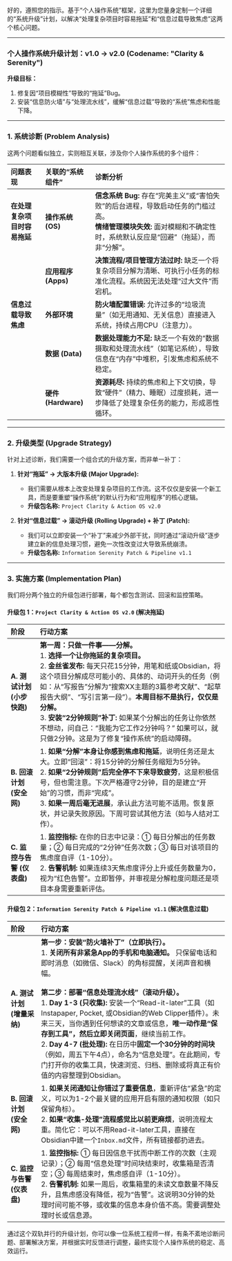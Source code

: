 好的，遵照您的指示。基于“个人操作系统”框架，这里为您量身定制一个详细的“系统升级”计划，以解决“处理复杂项目时容易拖延”和“信息过载导致焦虑”这两个核心问题。

---

### **个人操作系统升级计划：v1.0 -> v2.0 (Codename: "Clarity & Serenity")**

**升级目标：**
1.  修复因“项目模糊性”导致的“拖延”Bug。
2.  安装“信息防火墙”与“处理流水线”，缓解“信息过载”导致的“系统”焦虑和性能下降。

---

### **1. 系统诊断 (Problem Analysis)**

这两个问题看似独立，实则相互关联，涉及你个人操作系统的多个组件：

| 问题表现 | 关联的“系统组件” | 诊断分析 |
| :--- | :--- | :--- |
| **在处理复杂项目时容易拖延** | **操作系统 (OS)** | **信念系统 Bug:** 存在“完美主义”或“害怕失败”的后台进程，导致启动任务的门槛过高。<br>**情绪管理模块失效:** 面对模糊和不确定性时，系统默认反应是“回避”（拖延），而非“分解”。 |
| | **应用程序 (Apps)** | **决策流程/项目管理方法过时:** 缺乏一个将复杂项目分解为清晰、可执行小任务的标准化流程。系统因无法处理“过大文件”而宕机。 |
| **信息过载导致焦虑** | **外部环境** | **防火墙配置错误:** 允许过多的“垃圾流量”（如无用通知、无关信息）直接进入系统，持续占用CPU（注意力）。 |
| | **数据 (Data)** | **数据处理能力不足:** 缺乏一个有效的“数据摄取和处理流水线”（如笔记系统），导致信息在“内存”中堆积，引发焦虑和系统不稳定。 |
| | **硬件 (Hardware)** | **资源耗尽:** 持续的焦虑和上下文切换，导致“硬件”（精力、睡眠）过度损耗，进一步降低了处理复杂任务的能力，形成恶性循环。 |

---

### **2. 升级类型 (Upgrade Strategy)**

针对上述诊断，我们需要一个组合式的升级方案，而非单一补丁：

1.  **针对“拖延” -> 大版本升级 (Major Upgrade):**
    *   我们需要从根本上改变处理复杂项目的工作流。这不仅仅是安装一个新工具，而是要重塑“操作系统”的默认行为和“应用程序”的核心逻辑。
    *   **升级包名称:** `Project Clarity & Action OS v2.0`

2.  **针对“信息过载” -> 滚动升级 (Rolling Upgrade) + 补丁 (Patch):**
    *   我们可以立即安装一个“补丁”来减少外部干扰，同时通过“滚动升级”逐步建立新的信息处理习惯，避免一次性改变过大导致系统崩溃。
    *   **升级包名称:** `Information Serenity Patch & Pipeline v1.1`

---

### **3. 实施方案 (Implementation Plan)**

我们将分两个独立的升级包进行部署，每个都包含测试、回滚和监控策略。

#### **升级包 1：`Project Clarity & Action OS v2.0` (解决拖延)**

| 阶段 | 行动方案 |
| :--- | :--- |
| **A. 测试计划 (小步快跑)** | **第一周：只做一件事——分解。**<br>1. **选择一个让你拖延的复杂项目。**<br>2. **金丝雀发布:** 每天只花15分钟，用笔和纸或Obsidian，将这个项目分解成尽可能小的、具体的、动词开头的任务（例如：从“写报告”分解为“搜索XX主题的3篇参考文献”、“起草报告大纲”、“写引言第一段”）。**本周目标不是执行，仅仅是分解。**<br>3. **安装“2分钟规则”补丁:** 如果某个分解出的任务让你依然不想动，问自己：“我能为它工作2分钟吗？” 如果可以，就只做2分钟。这是为了修复“操作系统”的启动障碍。 |
| **B. 回滚计划 (安全网)** | 1. **如果“分解”本身让你感到焦虑和拖延**，说明任务还是太大。立即“回滚”：将15分钟的分解任务缩短为5分钟。<br>2. **如果“2分钟规则”后完全停不下来导致疲劳**，这是积极信号，但也需注意。下次严格遵守2分钟，目的是建立“开始”的习惯，而非“完成”。<br>3. **如果一周后毫无进展**，承认此方法可能不适用。恢复原状，并记录失败原因。下周可尝试其他方法（如与人结对工作）。 |
| **C. 监控与告警 (仪表盘)** | 1. **监控指标:** 在你的日志中记录：① 每日分解出的任务数量；② 每日完成的“2分钟”任务次数；③ 每日对该项目的焦虑度自评（1-10分）。<br>2. **告警机制:** 如果连续3天焦虑度评分上升或任务数量为0，视为“红色告警”。立即暂停，并审视是分解粒度问题还是项目本身需要重新评估。 |

#### **升级包 2：`Information Serenity Patch & Pipeline v1.1` (解决信息过载)**

| 阶段                 | 行动方案                                                                                                                                                                                                                                                                                                                                                                                                |
| :----------------- | :-------------------------------------------------------------------------------------------------------------------------------------------------------------------------------------------------------------------------------------------------------------------------------------------------------------------------------------------------------------------------------------------------- |
| **A. 测试计划 (增量采纳)** | **第一步：安装“防火墙补丁”（立即执行）。**<br>1. **关闭所有非紧急App的手机和电脑通知。** 只保留电话和即时消息（如微信、Slack）的角标提醒，关闭声音和横幅。<br><br>**第二步：部署“信息处理流水线”（滚动升级）。**<br>1. **Day 1-3 (只收集):** 安装一个“Read-it-later”工具（如Instapaper, Pocket, 或Obsidian的Web Clipper插件）。未来三天，当你遇到任何想读的文章或信息，**唯一动作是“保存到工具”，然后立即关闭页面**，继续当前工作。<br>2. **Day 4-7 (批处理):** 在日历中**固定一个30分钟的时间块**（例如，周五下午4点），命名为“信息处理”。在此期间，专门打开你的收集工具，快速浏览、归档、删除或将真正有价值的内容整理到Obsidian。 |
| **B. 回滚计划 (安全网)**  | 1. **如果关闭通知让你错过了重要信息**，重新评估“紧急”的定义，可以为1-2个最关键的应用开启有限的通知权限（如只保留角标）。<br>2. **如果“收集-处理”流程感觉比以前更麻烦**，说明流程太重。简化它：可以不用Read-it-later工具，直接在Obsidian中建一个`Inbox.md`文件，所有链接都扔进去。                                                                                                                                                                                                                               |
| **C. 监控与告警 (仪表盘)** | 1. **监控指标:** ① 每日因信息干扰而中断工作的次数（主观记录）；② 每周“信息处理”时间块结束时，收集箱是否清空；③ 每周结束时，焦虑感自评（1-10分）。<br>2. **告警机制:** 如果一周后，收集箱里的未读文章数量不降反升，且焦虑感没有降低，视为“告警”。这说明30分钟的处理时间可能不够，或收集的信息本身价值不高。需要调整处理时长或信息源。                                                                                                                                                                                                               |

通过这个双轨并行的升级计划，你可以像一位系统工程师一样，有条不紊地诊断问题、部署解决方案，并根据实时反馈进行调整，最终实现个人操作系统的稳定、高效运行。